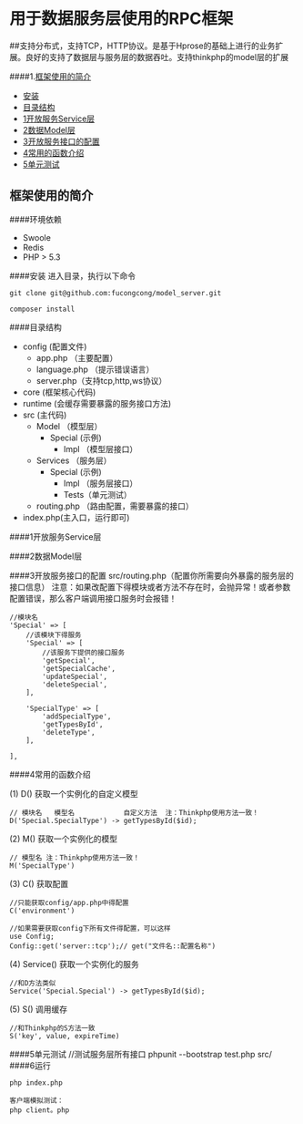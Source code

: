 # 用于数据服务层使用的RPC框架
##支持分布式，支持TCP，HTTP协议。是基于Hprose的基础上进行的业务扩展。良好的支持了数据层与服务层的数据吞吐。支持thinkphp的model层的扩展

####1.[框架使用的简介](#user-content-框架使用的简介)
- [安装](#user-content-安装)
- [目录结构](#user-content-目录结构)
- [1开放服务Service层](#user-content-1开放服务Service层)
- [2数据Model层](#user-content-2数据Model层)
- [3开放服务接口的配置](#user-content-3开放服务接口的配置)
- [4常用的函数介绍](#user-content-4常用的函数介绍)
- [5单元测试](#user-content-5单元测试)

## 框架使用的简介
####环境依赖
- Swoole
- Redis
- PHP > 5.3

####安装
进入目录，执行以下命令

    git clone git@github.com:fucongcong/model_server.git

    composer install

####目录结构
- config (配置文件)
    - app.php （主要配置）
    - language.php （提示错误语言）
    - server.php（支持tcp,http,ws协议）
- core (框架核心代码)
- runtime (会缓存需要暴露的服务接口方法)
- src (主代码)
    - Model （模型层）
        - Special (示例)
            - Impl （模型层接口）
    - Services （服务层）
        - Special (示例)
            - Impl （服务层接口）
            - Tests（单元测试）
    - routing.php （路由配置，需要暴露的接口）
- index.php(主入口，运行即可)

####1开放服务Service层

####2数据Model层

####3开放服务接口的配置
src/routing.php（配置你所需要向外暴露的服务层的接口信息）
注意：如果改配置下得模块或者方法不存在时，会抛异常！或者参数配置错误，那么客户端调用接口服务时会报错！

    //模块名
    'Special' => [
        //该模块下得服务
        'Special' => [
            //该服务下提供的接口服务
            'getSpecial',
            'getSpecialCache',
            'updateSpecial',
            'deleteSpecial',
        ],

        'SpecialType' => [
            'addSpecialType',
            'getTypesById',
            'deleteType',
        ],

    ],

####4常用的函数介绍

(1) D() 获取一个实例化的自定义模型

    // 模块名   模型名            自定义方法  注：Thinkphp使用方法一致！
    D('Special.SpecialType') -> getTypesById($id);

(2) M() 获取一个实例化的模型

    // 模型名 注：Thinkphp使用方法一致！
    M('SpecialType')

(3) C() 获取配置

    //只能获取config/app.php中得配置
    C('environment')

    //如果需要获取config下所有文件得配置，可以这样
    use Config;
    Config::get('server::tcp');// get("文件名::配置名称")

(4) Service() 获取一个实例化的服务

    //和D方法类似
    Service('Special.Special') -> getTypesById($id);

(5) S() 调用缓存

    //和Thinkphp的S方法一致
    S('key', value, expireTime)

####5单元测试
    //测试服务层所有接口
    phpunit --bootstrap test.php src/
####6运行

    php index.php

    客户端模拟测试：
    php client。php
